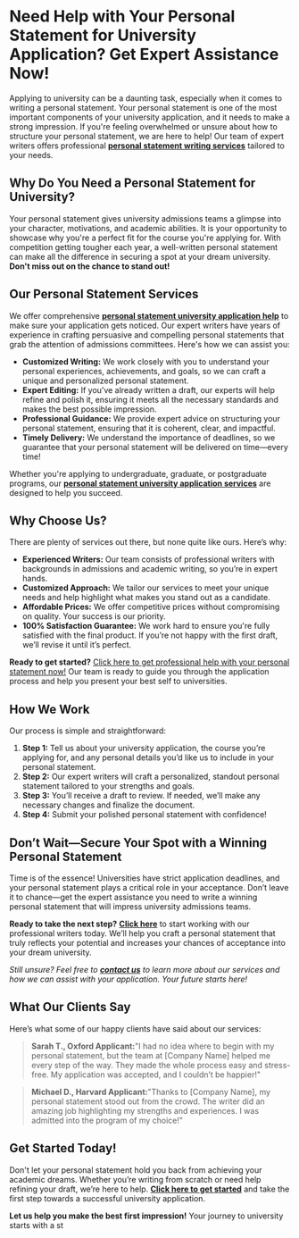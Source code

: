 # Need Help with Your Personal Statement for University Application? Get Expert Assistance Now!

Applying to university can be a daunting task, especially when it comes to writing a personal statement. Your personal statement is one of the most important components of your university application, and it needs to make a strong impression. If you're feeling overwhelmed or unsure about how to structure your personal statement, we are here to help! Our team of expert writers offers professional [**personal statement writing services**](https://tinyurl.com/topessay?keyword=personal+statement+university+application) tailored to your needs.

## Why Do You Need a Personal Statement for University?

Your personal statement gives university admissions teams a glimpse into your character, motivations, and academic abilities. It is your opportunity to showcase why you're a perfect fit for the course you're applying for. With competition getting tougher each year, a well-written personal statement can make all the difference in securing a spot at your dream university. **Don't miss out on the chance to stand out!**

## Our Personal Statement Services

We offer comprehensive [**personal statement university application help**](https://tinyurl.com/topessay?keyword=personal+statement+university+application) to make sure your application gets noticed. Our expert writers have years of experience in crafting persuasive and compelling personal statements that grab the attention of admissions committees. Here's how we can assist you:

- **Customized Writing:** We work closely with you to understand your personal experiences, achievements, and goals, so we can craft a unique and personalized personal statement.
- **Expert Editing:** If you’ve already written a draft, our experts will help refine and polish it, ensuring it meets all the necessary standards and makes the best possible impression.
- **Professional Guidance:** We provide expert advice on structuring your personal statement, ensuring that it is coherent, clear, and impactful.
- **Timely Delivery:** We understand the importance of deadlines, so we guarantee that your personal statement will be delivered on time—every time!

Whether you're applying to undergraduate, graduate, or postgraduate programs, our [**personal statement university application services**](https://tinyurl.com/topessay?keyword=personal+statement+university+application) are designed to help you succeed.

## Why Choose Us?

There are plenty of services out there, but none quite like ours. Here’s why:

- **Experienced Writers:** Our team consists of professional writers with backgrounds in admissions and academic writing, so you’re in expert hands.
- **Customized Approach:** We tailor our services to meet your unique needs and help highlight what makes you stand out as a candidate.
- **Affordable Prices:** We offer competitive prices without compromising on quality. Your success is our priority.
- **100% Satisfaction Guarantee:** We work hard to ensure you're fully satisfied with the final product. If you’re not happy with the first draft, we’ll revise it until it’s perfect.

**Ready to get started?** [Click here to get professional help with your personal statement now!](https://tinyurl.com/topessay?keyword=personal+statement+university+application) Our team is ready to guide you through the application process and help you present your best self to universities.

## How We Work

Our process is simple and straightforward:

1. **Step 1:** Tell us about your university application, the course you’re applying for, and any personal details you’d like us to include in your personal statement.
2. **Step 2:** Our expert writers will craft a personalized, standout personal statement tailored to your strengths and goals.
3. **Step 3:** You’ll receive a draft to review. If needed, we’ll make any necessary changes and finalize the document.
4. **Step 4:** Submit your polished personal statement with confidence!

## Don’t Wait—Secure Your Spot with a Winning Personal Statement

Time is of the essence! Universities have strict application deadlines, and your personal statement plays a critical role in your acceptance. Don’t leave it to chance—get the expert assistance you need to write a winning personal statement that will impress university admissions teams.

**Ready to take the next step?** [**Click here**](https://tinyurl.com/topessay?keyword=personal+statement+university+application) to start working with our professional writers today. We’ll help you craft a personal statement that truly reflects your potential and increases your chances of acceptance into your dream university.

_Still unsure? Feel free to [**contact us**](https://tinyurl.com/topessay?keyword=personal+statement+university+application) to learn more about our services and how we can assist with your application. Your future starts here!_

## What Our Clients Say

Here’s what some of our happy clients have said about our services:

> **Sarah T., Oxford Applicant:**"I had no idea where to begin with my personal statement, but the team at [Company Name] helped me every step of the way. They made the whole process easy and stress-free. My application was accepted, and I couldn’t be happier!"

> **Michael D., Harvard Applicant:**"Thanks to [Company Name], my personal statement stood out from the crowd. The writer did an amazing job highlighting my strengths and experiences. I was admitted into the program of my choice!"

## Get Started Today!

Don't let your personal statement hold you back from achieving your academic dreams. Whether you’re writing from scratch or need help refining your draft, we’re here to help. [**Click here to get started**](https://tinyurl.com/topessay?keyword=personal+statement+university+application) and take the first step towards a successful university application.

**Let us help you make the best first impression!** Your journey to university starts with a st
